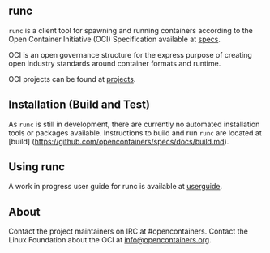 ## runc

`runc` is a client tool for spawning and running containers according to the 
Open Container Initiative (OCI) Specification available at [specs](https://github.com/opencontainers/specs).

OCI is an open governance structure for the express purpose of creating open
industry standards around container formats and runtime.

OCI projects can be found at [projects](https://github.com/opencontainers). 

## Installation (Build and Test)
As `runc` is still in development, there are currently no automated installation
tools or packages available. Instructions to build and run `runc` are located at
[build] (https://github.com/opencontainers/specs/docs/build.md).

## Using runc 
A work in progress user guide for runc is available at [userguide](https://github.com/opencontainers/specs/docs/userguide.md).

## About
Contact the project maintainers on IRC at #opencontainers. Contact the Linux
Foundation about the OCI at info@opencontainers.org.

